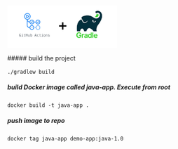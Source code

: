 <p>
  <img width="250" align='center' src="https://github.com/Prashantsaini25/PrashantSaini25/blob/main/Images/banner.jpg?raw=true">
</p>
##### build the project

    ./gradlew build

##### build Docker image called java-app. Execute from root

    docker build -t java-app .
    
##### push image to repo 

    docker tag java-app demo-app:java-1.0
    

